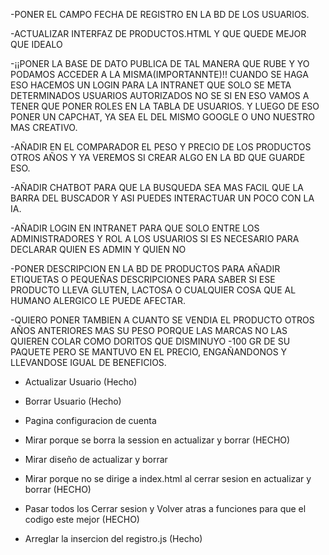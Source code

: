 -PONER EL CAMPO FECHA DE REGISTRO EN LA BD DE LOS USUARIOS.

-ACTUALIZAR INTERFAZ DE PRODUCTOS.HTML Y QUE QUEDE MEJOR QUE IDEALO

-¡¡PONER LA BASE DE DATO PUBLICA DE TAL MANERA QUE RUBE Y YO PODAMOS ACCEDER A LA MISMA(IMPORTANNTE)!! CUANDO SE HAGA ESO HACEMOS UN LOGIN PARA LA INTRANET QUE SOLO SE META DETERMINADOS USUARIOS AUTORIZADOS NO SE SI EN ESO VAMOS A TENER QUE PONER ROLES EN LA TABLA DE USUARIOS. Y LUEGO DE ESO PONER UN CAPCHAT, YA SEA EL DEL MISMO GOOGLE O UNO NUESTRO MAS CREATIVO.

-AÑADIR EN EL COMPARADOR EL PESO Y PRECIO DE LOS PRODUCTOS OTROS AÑOS Y YA VEREMOS SI CREAR ALGO EN LA BD QUE GUARDE ESO.

-AÑADIR CHATBOT PARA QUE LA BUSQUEDA SEA MAS FACIL QUE LA BARRA DEL BUSCADOR Y ASI PUEDES INTERACTUAR UN POCO CON LA IA.

-AÑADIR LOGIN EN INTRANET PARA QUE SOLO ENTRE LOS ADMINISTRADORES Y ROL A LOS USUARIOS SI ES NECESARIO PARA DECLARAR QUIEN ES ADMIN Y QUIEN NO

-PONER DESCRIPCION EN LA BD DE PRODUCTOS PARA AÑADIR ETIQUETAS O PEQUEÑAS DESCRIPCIONES PARA SABER SI ESE PRODUCTO LLEVA GLUTEN, LACTOSA O CUALQUIER COSA QUE AL HUMANO ALERGICO LE PUEDE AFECTAR.

-QUIERO PONER TAMBIEN A CUANTO SE VENDIA EL PRODUCTO OTROS AÑOS ANTERIORES MAS SU PESO PORQUE LAS MARCAS NO LAS QUIEREN COLAR COMO DORITOS QUE DISMINUYO -100 GR DE SU PAQUETE PERO SE MANTUVO EN EL PRECIO, ENGAÑANDONOS Y LLEVANDOSE IGUAL DE BENEFICIOS.

- Actualizar Usuario (Hecho)

- Borrar Usuario (Hecho)

- Pagina configuracion de cuenta

- Mirar porque se borra la session en actualizar y borrar (HECHO)

- Mirar diseño de actualizar y borrar

- Mirar porque no se dirige a index.html al cerrar sesion en actualizar y borrar (HECHO)

- Pasar todos los Cerrar sesion y Volver atras a funciones para que el codigo este mejor (HECHO)

- Arreglar la insercion del registro.js (Hecho)
